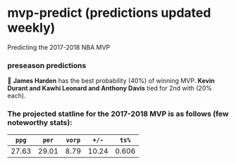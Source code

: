 # mvp-predict (predictions updated weekly)
Predicting the 2017-2018  NBA MVP

### preseason predictions
:rocket: **James Harden** has the best probability (40%) of winning MVP. **Kevin Durant and Kawhi Leonard and Anthony Davis** tied for 2nd with (20% each).

### The projected statline for the 2017-2018 MVP is as follows (few noteworthy stats):

| `ppg` | `per` | `vorp` | `+/-` | `ts%` |
|:---:|:---:|:---:|:---:|:---:|
| 27.63 | 29.01 | 8.79 | 10.24 | 0.606 |